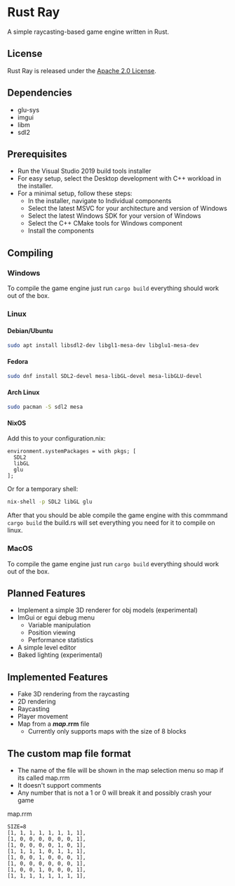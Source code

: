 # Rust Ray

A simple raycasting-based game engine written in Rust.

## License

Rust Ray is released under the [Apache 2.0 License](http://www.apache.org/licenses/).

## Dependencies

- glu-sys
- imgui
- libm
- sdl2

## Prerequisites
- Run the Visual Studio 2019 build tools installer
- For easy setup, select the Desktop development with C++ workload in the installer.
- For a minimal setup, follow these steps:
    - In the installer, navigate to Individual components
    - Select the latest MSVC for your architecture and version of Windows
    - Select the latest Windows SDK for your version of Windows
    - Select the C++ CMake tools for Windows component
    - Install the components

## Compiling

### Windows
To compile the game engine just run `cargo build` everything should work out of the box.

### Linux

#### Debian/Ubuntu
```bash
sudo apt install libsdl2-dev libgl1-mesa-dev libglu1-mesa-dev
```
#### Fedora
```bash
sudo dnf install SDL2-devel mesa-libGL-devel mesa-libGLU-devel
```
#### Arch Linux
```bash
sudo pacman -S sdl2 mesa
```
#### NixOS
Add this to your configuration.nix:
```
environment.systemPackages = with pkgs; [
  SDL2
  libGL
  glu
];
```
Or for a temporary shell:
```bash
nix-shell -p SDL2 libGL glu
```
After that you should be able compile the game engine with this commmand `cargo build` the build.rs will set everything you need for it to compile on linux.

### MacOS

To compile the game engine just run `cargo build` everything should work out of the box.

## Planned Features

- Implement a simple 3D renderer for obj models (experimental)
- ImGui or egui debug menu
  - Variable manipulation
  - Position viewing
  - Performance statistics
- A simple level editor
- Baked lighting (experimental)

## Implemented Features

- Fake 3D rendering from the raycasting
- 2D rendering
- Raycasting
- Player movement
- Map from a **_*map*_.rrm** file
    - Currently only supports maps with the size of 8 blocks
 
## The custom map file format

- The name of the file will be shown in the map selection menu so map if its called map.rrm
- It doesn't support comments
- Any number that is not a 1 or 0 will break it and possibly crash your game

map.rrm

```
SIZE=8
[1, 1, 1, 1, 1, 1, 1, 1],
[1, 0, 0, 0, 0, 0, 0, 1],
[1, 0, 0, 0, 0, 1, 0, 1],
[1, 1, 1, 1, 0, 1, 1, 1],
[1, 0, 0, 1, 0, 0, 0, 1],
[1, 0, 0, 0, 0, 0, 0, 1],
[1, 0, 0, 1, 0, 0, 0, 1],
[1, 1, 1, 1, 1, 1, 1, 1],
```
